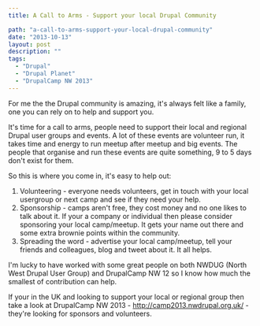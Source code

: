 ```yaml
---
title: A Call to Arms - Support your local Drupal Community

path: "a-call-to-arms-support-your-local-drupal-community"
date: "2013-10-13"
layout: post
description: ""
tags:
  - "Drupal"
  - "Drupal Planet"
  - "DrupalCamp NW 2013"
---
```

For me the the Drupal community is amazing, it's always felt like a family, one you can rely on to help and support you.

It's time for a call to arms, people need to support their local and regional Drupal user groups and events. A lot of these events are volunteer run, it takes time and energy to run meetup after meetup and big events. The people that organise and run these events are quite something, 9 to 5 days don't exist for them.

So this is where you come in, it's easy to help out:

1. Volunteering - everyone needs volunteers, get in touch with your local usergroup or next camp and see if they need your help.
2. Sponsorship - camps aren't free, they cost money and no one likes to talk about it. If your a company or individual then please consider sponsoring your local camp/meetup. It gets your name out there and some extra brownie points within the community.
3. Spreading the word - advertise your local camp/meetup, tell your friends and colleagues, blog and tweet about it. It all helps.

I'm lucky to have worked with some great people on both NWDUG (North West Drupal User Group) and DrupalCamp NW 12 so I know how much the smallest of contribution can help.

If your in the UK and looking to support your local or regional group then take a look at DrupalCamp NW 2013 - http://camp2013.nwdrupal.org.uk/ - they're looking for sponsors and volunteers.

